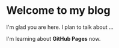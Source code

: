 # Welcome to my blog

I'm glad you are here. I plan to talk about ...

I'm learning about **GitHub Pages** now.
